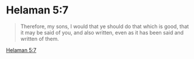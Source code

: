 # Helaman 5:7

> Therefore, my sons, I would that ye should do that which is good, that it may be said of you, and also written, even as it has been said and written of them.

[Helaman 5:7](https://www.churchofjesuschrist.org/study/scriptures/bofm/hel/5?lang=eng&id=p7#p7)


